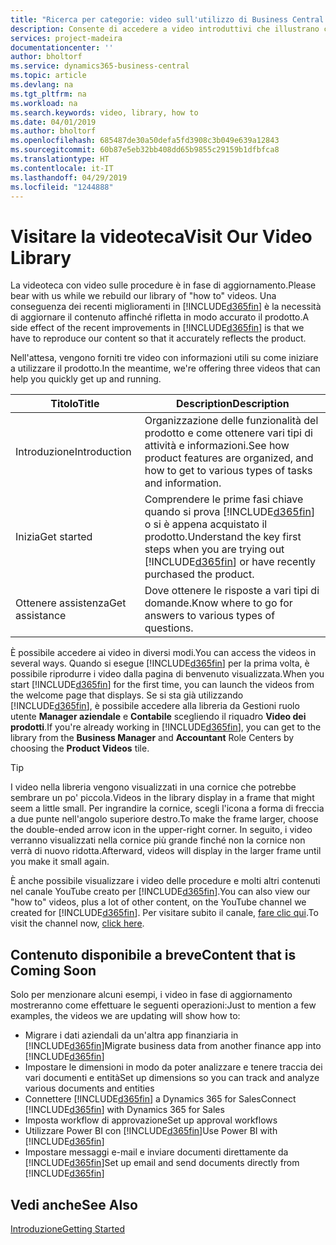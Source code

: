 ```yaml
---
title: "Ricerca per categorie: video sull'utilizzo di Business Central | Documenti Microsoft"
description: Consente di accedere a video introduttivi che illustrano come eseguire le attività comuni.
services: project-madeira
documentationcenter: ''
author: bholtorf
ms.service: dynamics365-business-central
ms.topic: article
ms.devlang: na
ms.tgt_pltfrm: na
ms.workload: na
ms.search.keywords: video, library, how to
ms.date: 04/01/2019
ms.author: bholtorf
ms.openlocfilehash: 685487de30a50defa5fd3908c3b049e639a12843
ms.sourcegitcommit: 60b87e5eb32bb408dd65b9855c29159b1dfbfca8
ms.translationtype: HT
ms.contentlocale: it-IT
ms.lasthandoff: 04/29/2019
ms.locfileid: "1244888"
---
```

# <a name="visit-our-video-library"></a><span data-ttu-id="88cd4-103">Visitare la videoteca</span><span class="sxs-lookup"><span data-stu-id="88cd4-103">Visit Our Video Library</span></span>
<span data-ttu-id="88cd4-104">La videoteca con video sulle procedure è in fase di aggiornamento.</span><span class="sxs-lookup"><span data-stu-id="88cd4-104">Please bear with us while we rebuild our library of "how to" videos.</span></span> <span data-ttu-id="88cd4-105">Una conseguenza dei recenti miglioramenti in [!INCLUDE[d365fin](includes/d365fin_md.md)] è la necessità di aggiornare il contenuto affinché rifletta in modo accurato il prodotto.</span><span class="sxs-lookup"><span data-stu-id="88cd4-105">A side effect of the recent improvements in [!INCLUDE[d365fin](includes/d365fin_md.md)] is that we have to reproduce our content so that it accurately reflects the product.</span></span>

<span data-ttu-id="88cd4-106">Nell'attesa, vengono forniti tre video con informazioni utili su come iniziare a utilizzare il prodotto.</span><span class="sxs-lookup"><span data-stu-id="88cd4-106">In the meantime, we're offering three videos that can help you quickly get up and running.</span></span>

|<span data-ttu-id="88cd4-107">Titolo</span><span class="sxs-lookup"><span data-stu-id="88cd4-107">Title</span></span>|<span data-ttu-id="88cd4-108">Description</span><span class="sxs-lookup"><span data-stu-id="88cd4-108">Description</span></span>|
|----|----|
|<span data-ttu-id="88cd4-109">Introduzione</span><span class="sxs-lookup"><span data-stu-id="88cd4-109">Introduction</span></span>|<span data-ttu-id="88cd4-110">Organizzazione delle funzionalità del prodotto e come ottenere vari tipi di attività e informazioni.</span><span class="sxs-lookup"><span data-stu-id="88cd4-110">See how product features are organized, and how to get to various types of tasks and information.</span></span>|
|<span data-ttu-id="88cd4-111">Inizia</span><span class="sxs-lookup"><span data-stu-id="88cd4-111">Get started</span></span>|<span data-ttu-id="88cd4-112">Comprendere le prime fasi chiave quando si prova [!INCLUDE[d365fin](includes/d365fin_md.md)] o si è appena acquistato il prodotto.</span><span class="sxs-lookup"><span data-stu-id="88cd4-112">Understand the key first steps when you are trying out [!INCLUDE[d365fin](includes/d365fin_md.md)] or have recently purchased the product.</span></span> |
|<span data-ttu-id="88cd4-113">Ottenere assistenza</span><span class="sxs-lookup"><span data-stu-id="88cd4-113">Get assistance</span></span>|<span data-ttu-id="88cd4-114">Dove ottenere le risposte a vari tipi di domande.</span><span class="sxs-lookup"><span data-stu-id="88cd4-114">Know where to go for answers to various types of questions.</span></span>|

<span data-ttu-id="88cd4-115">È possibile accedere ai video in diversi modi.</span><span class="sxs-lookup"><span data-stu-id="88cd4-115">You can access the videos in several ways.</span></span> <span data-ttu-id="88cd4-116">Quando si esegue [!INCLUDE[d365fin](includes/d365fin_md.md)] per la prima volta, è possibile riprodurre i video dalla pagina di benvenuto visualizzata.</span><span class="sxs-lookup"><span data-stu-id="88cd4-116">When you start [!INCLUDE[d365fin](includes/d365fin_md.md)] for the first time, you can launch the videos from the welcome page that displays.</span></span> <span data-ttu-id="88cd4-117">Se si sta già utilizzando [!INCLUDE[d365fin](includes/d365fin_md.md)], è possibile accedere alla libreria da Gestioni ruolo utente **Manager aziendale** e **Contabile** scegliendo il riquadro **Video dei prodotti**.</span><span class="sxs-lookup"><span data-stu-id="88cd4-117">If you're already working in [!INCLUDE[d365fin](includes/d365fin_md.md)], you can get to the library from the **Business Manager** and **Accountant** Role Centers by choosing the **Product Videos** tile.</span></span>

> [!Tip]  
> <span data-ttu-id="88cd4-118">I video nella libreria vengono visualizzati in una cornice che potrebbe sembrare un po' piccola.</span><span class="sxs-lookup"><span data-stu-id="88cd4-118">Videos in the library display in a frame that might seem a little small.</span></span> <span data-ttu-id="88cd4-119">Per ingrandire la cornice, scegli l'icona a forma di freccia a due punte nell'angolo superiore destro.</span><span class="sxs-lookup"><span data-stu-id="88cd4-119">To make the frame larger, choose the double-ended arrow icon in the upper-right corner.</span></span> <span data-ttu-id="88cd4-120">In seguito, i video verranno visualizzati nella cornice più grande finché non la cornice non verrà di nuovo ridotta.</span><span class="sxs-lookup"><span data-stu-id="88cd4-120">Afterward, videos will display in the larger frame until you make it small again.</span></span>

<span data-ttu-id="88cd4-121">È anche possibile visualizzare i video delle procedure e molti altri contenuti nel canale YouTube creato per [!INCLUDE[d365fin](includes/d365fin_md.md)].</span><span class="sxs-lookup"><span data-stu-id="88cd4-121">You can also view our "how to" videos, plus a lot of other content, on the YouTube channel we created for [!INCLUDE[d365fin](includes/d365fin_md.md)].</span></span> <span data-ttu-id="88cd4-122">Per visitare subito il canale, [fare clic qui](https://go.microsoft.com/fwlink/?linkid=851533).</span><span class="sxs-lookup"><span data-stu-id="88cd4-122">To visit the channel now, [click here](https://go.microsoft.com/fwlink/?linkid=851533).</span></span>

## <a name="content-that-is-coming-soon"></a><span data-ttu-id="88cd4-123">Contenuto disponibile a breve</span><span class="sxs-lookup"><span data-stu-id="88cd4-123">Content that is Coming Soon</span></span>
<span data-ttu-id="88cd4-124">Solo per menzionare alcuni esempi, i video in fase di aggiornamento mostreranno come effettuare le seguenti operazioni:</span><span class="sxs-lookup"><span data-stu-id="88cd4-124">Just to mention a few examples, the videos we are updating will show how to:</span></span>  

* <span data-ttu-id="88cd4-125">Migrare i dati aziendali da un'altra app finanziaria in [!INCLUDE[d365fin](includes/d365fin_md.md)]</span><span class="sxs-lookup"><span data-stu-id="88cd4-125">Migrate business data from another finance app into [!INCLUDE[d365fin](includes/d365fin_md.md)]</span></span>  
* <span data-ttu-id="88cd4-126">Impostare le dimensioni in modo da poter analizzare e tenere traccia dei vari documenti e entità</span><span class="sxs-lookup"><span data-stu-id="88cd4-126">Set up dimensions so you can track and analyze various documents and entities</span></span>
* <span data-ttu-id="88cd4-127">Connettere [!INCLUDE[d365fin](includes/d365fin_md.md)] a Dynamics 365 for Sales</span><span class="sxs-lookup"><span data-stu-id="88cd4-127">Connect [!INCLUDE[d365fin](includes/d365fin_md.md)] with Dynamics 365 for Sales</span></span>
* <span data-ttu-id="88cd4-128">Imposta workflow di approvazione</span><span class="sxs-lookup"><span data-stu-id="88cd4-128">Set up approval workflows</span></span>  
* <span data-ttu-id="88cd4-129">Utilizzare Power BI con [!INCLUDE[d365fin](includes/d365fin_md.md)]</span><span class="sxs-lookup"><span data-stu-id="88cd4-129">Use Power BI with [!INCLUDE[d365fin](includes/d365fin_md.md)]</span></span>  
* <span data-ttu-id="88cd4-130">Impostare messaggi e-mail e inviare documenti direttamente da [!INCLUDE[d365fin](includes/d365fin_md.md)]</span><span class="sxs-lookup"><span data-stu-id="88cd4-130">Set up email and send documents directly from [!INCLUDE[d365fin](includes/d365fin_md.md)]</span></span>  

## <a name="see-also"></a><span data-ttu-id="88cd4-131">Vedi anche</span><span class="sxs-lookup"><span data-stu-id="88cd4-131">See Also</span></span>
[<span data-ttu-id="88cd4-132">Introduzione</span><span class="sxs-lookup"><span data-stu-id="88cd4-132">Getting Started</span></span>](product-get-started.md)
